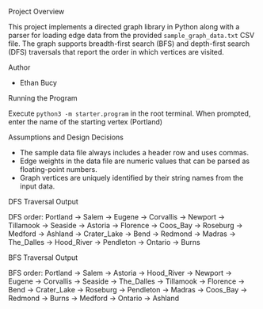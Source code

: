 Project Overview

This project implements a directed graph library in Python along with a parser
for loading edge data from the provided `sample_graph_data.txt` CSV file. The
graph supports breadth-first search (BFS) and depth-first search (DFS)
traversals that report the order in which vertices are visited.

Author

- Ethan Bucy

Running the Program

Execute `python3 -m starter.program` in the root terminal.
When prompted, enter the name of the starting vertex (Portland)

Assumptions and Design Decisions

- The sample data file always includes a header row and uses commas.
- Edge weights in the data file are numeric values that can be parsed as
  floating-point numbers.
- Graph vertices are uniquely identified by their string names from the input
  data.

DFS Traversal Output

DFS order: Portland -> Salem -> Eugene -> Corvallis -> Newport -> Tillamook -> Seaside -> Astoria -> Florence -> Coos_Bay -> Roseburg -> Medford -> Ashland -> Crater_Lake -> Bend -> Redmond -> Madras -> The_Dalles -> Hood_River -> Pendleton -> Ontario -> Burns

BFS Traversal Output

BFS order: Portland -> Salem -> Astoria -> Hood_River -> Newport -> Eugene -> Corvallis -> Seaside -> The_Dalles -> Tillamook -> Florence -> Bend -> Crater_Lake -> Roseburg -> Pendleton -> Madras -> Coos_Bay -> Redmond -> Burns -> Medford -> Ontario -> Ashland

